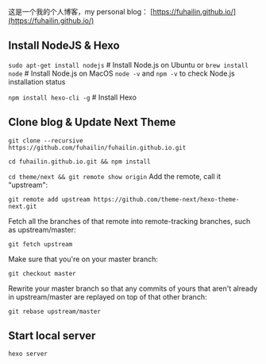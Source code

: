 这是一个我的个人博客，my personal blog： [https://fuhailin.github.io/](https://fuhailin.github.io/)

## Install NodeJS & Hexo

`sudo apt-get install nodejs`  # Install Node.js on Ubuntu
or
`brew install node`  # Install Node.js on MacOS
`node -v` and `npm -v` to check Node.js installation status

`npm install hexo-cli -g` # Install Hexo

## Clone blog & Update Next Theme

`git clone --recursive https://github.com/fuhailin/fuhailin.github.io.git`

`cd fuhailin.github.io.git && npm install` 

`cd theme/next && git remote show origin`
Add the remote, call it "upstream":

`git remote add upstream https://github.com/theme-next/hexo-theme-next.git`

Fetch all the branches of that remote into remote-tracking branches,
such as upstream/master:

`git fetch upstream`

Make sure that you're on your master branch:

`git checkout master`

Rewrite your master branch so that any commits of yours that
aren't already in upstream/master are replayed on top of that
other branch:

`git rebase upstream/master`
## Start local server
`hexo server`
